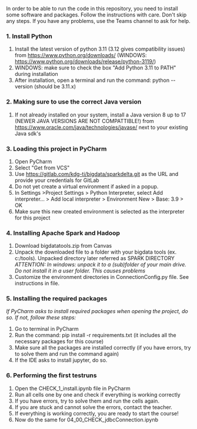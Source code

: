 In order to be able to run the code in this repository, you need to install some software and packages. Follow the instructions with care. Don't skip any steps. If you have any problems, use the Teams channel to ask for help.

### 1. Install Python
1. Install the latest version of python 3.11 (3.12 gives compatibility issues) from https://www.python.org/downloads/ (WINDOWS: https://www.python.org/downloads/release/python-3119/)
2. WINDOWS: make sure to check the box "Add Python 3.11 to PATH" during installation
3. After installation, open a terminal and run the command: python --version (should be 3.11.x)

### 2. Making sure to use the correct Java version
1. If not already installed on your system, install a Java version 8 up to 17 (NEWER JAVA VERSIONS ARE NOT COMPATTIBLE!) from https://www.oracle.com/java/technologies/javase/ next to your existing Java sdk's

### 3. Loading this project in PyCharm
1. Open PyCharm
2. Select "Get from VCS"
3. Use https://gitlab.com/kdg-ti/bigdata/sparkdelta.git as the URL and provide your credentials for GitLab
4. Do not yet create a virtual environment if asked in a popup.
5. In Settings >Project Settings > Python Interpreter, select Add interpreter... > Add local interpreter > Environment New > Base: 3.9 > OK
6. Make sure this new created environment is selected as the interpreter for this project

### 4. Installing Apache Spark and Hadoop
1. Download bigdatatools.zip from Canvas
2. Unpack the downloaded file to a folder with your bigdata tools (ex. c:/tools). Unpacked directory later referred as SPARK DIRECTORY
_ATTENTION: In windows: unpack it to a (sub)folder of your main drive. Do not install it in a user folder. This causes  problems_
3. Customize the environment directories in ConnectionConfig.py file. See instructions in file.

### 5. Installing the required packages
_If PyCharm asks to install required packages when opening the project, do so. If not, follow these steps:_
1. Go to terminal in PyCharm
2. Run the command: pip install -r requirements.txt (it includes all the necessary packages for this course)
3. Make sure all the packages are installed correctly (if you have errors, try to solve them and run the command again)
4. If the IDE asks to install jupyter, do so.

### 6. Performing the first testruns
1. Open the CHECK_1_install.ipynb file in PyCharm
2. Run all cells one by one and check if everything is working correctly
3. If you have errors, try to solve them and run the cells again.
4. If you are stuck and cannot solve the errors, contact the teacher.
5. If everything is working correctly, you are ready to start the course!
6. Now do the same for 04_00_CHECK_jdbcConnection.ipynb